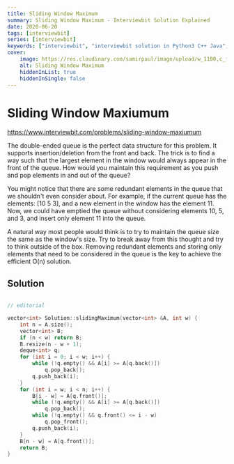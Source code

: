 ```yaml
---
title: Sliding Window Maximum
summary: Sliding Window Maximum - Interviewbit Solution Explained
date: 2020-06-20
tags: [interviewbit]
series: [interviewbit]
keywords: ["interviewbit", "interviewbit solution in Python3 C++ Java", "Sliding Window Maximum Solution Explained"]
cover:
    image: https://res.cloudinary.com/samirpaul/image/upload/w_1100,c_fit,co_rgb:FFFFFF,l_text:Arial_75_bold:Sliding Window Maximum - Solution Explained/problem-solving.webp
    alt: Sliding Window Maximum
    hiddenInList: true
    hiddenInSingle: false
---
```


# Sliding Window Maxiumum

https://www.interviewbit.com/problems/sliding-window-maxiumum



The double-ended queue is the perfect data structure for this problem.
It supports insertion/deletion from the front and back.
The trick is to find a way such that the largest element in the window
would always appear in the front of the queue. How would you maintain
this requirement as you push and pop elements in and out of the queue?

You might notice that there are some redundant elements in the queue
that we shouldn't even consider about. For example, if the current
queue has the elements: [10 5 3], and a new element in the window has
the element 11. Now, we could have emptied the queue without considering
elements 10, 5, and 3, and insert only element 11 into the queue.

A natural way most people would think is to try to maintain the queue
size the same as the window's size. Try to break away from this thought
and try to think outside of the box. Removing redundant elements and storing
only elements that need to be considered in the queue is the key to achieve 
the efficient O(n) solution.

## Solution

```cpp

// editorial

vector<int> Solution::slidingMaximum(vector<int> &A, int w) {
    int n = A.size();
    vector<int> B;
    if (n < w) return B;
    B.resize(n - w + 1);
    deque<int> q;
    for (int i = 0; i < w; i++) {
        while (!q.empty() && A[i] >= A[q.back()])
            q.pop_back();
        q.push_back(i);
    }
    for (int i = w; i < n; i++) {
        B[i - w] = A[q.front()];
        while (!q.empty() && A[i] >= A[q.back()])
            q.pop_back();
        while (!q.empty() && q.front() <= i - w)
            q.pop_front();
        q.push_back(i);
    }
    B[n - w] = A[q.front()];
    return B;
}

```